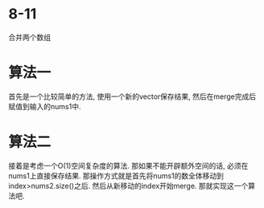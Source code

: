 # 8-11

合并两个数组

# 算法一

首先是一个比较简单的方法, 使用一个新的vector保存结果, 然后在merge完成后赋值到输入的nums1中.

# 算法二

接着是考虑一个O(1)空间复杂度的算法.
那如果不能开辟额外空间的话, 必须在nums1上直接保存结果.
那操作方式就是首先将nums1的数全体移动到index>nums2.size()之后.
然后从新移动的index开始merge.
那就实现这一个算法吧.